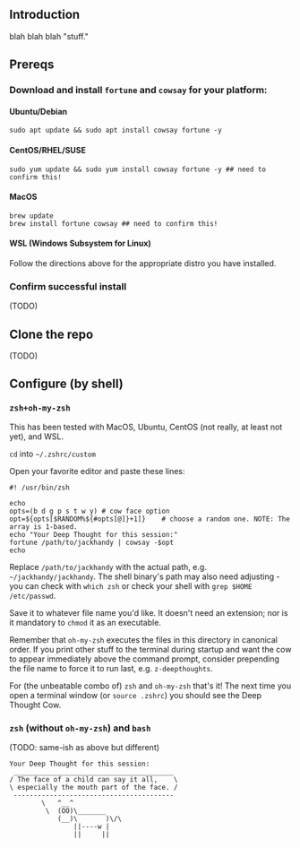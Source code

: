 ## Introduction
blah blah blah "stuff."

## Prereqs
### Download and install `fortune` and `cowsay` for your platform:
#### Ubuntu/Debian
```shell
sudo apt update && sudo apt install cowsay fortune -y
```
#### CentOS/RHEL/SUSE
```shell
sudo yum update && sudo yum install cowsay fortune -y ## need to confirm this!
```
#### MacOS
```shell
brew update
brew install fortune cowsay ## need to confirm this!
```
#### WSL (Windows Subsystem for Linux)
Follow the directions above for the appropriate distro you have installed.

### Confirm successful install
(TODO)

## Clone the repo
(TODO)

## Configure (by **shell**)

### `zsh+oh-my-zsh`
This has been tested with MacOS, Ubuntu, CentOS (not really, at least not yet), and WSL.

`cd` into `~/.zshrc/custom`

Open your favorite editor and paste these lines:
```shell
#! /usr/bin/zsh

echo
opts=(b d g p s t w y) # cow face option
opt=${opts[$RANDOM%${#opts[@]}+1]}    # choose a random one. NOTE: The array is 1-based.
echo "Your Deep Thought for this session:"
fortune /path/to/jackhandy | cowsay -$opt
echo
```

Replace `/path/to/jackhandy` with the actual path, e.g. `~/jackhandy/jackhandy`. The shell binary's path may also need adjusting - you can check with `which zsh` or check your shell with `grep $HOME /etc/passwd`.

Save it to whatever file name you'd like. It doesn't need an extension; nor is it mandatory to `chmod` it as an executable. 

Remember that `oh-my-zsh` executes the files in this directory in canonical order. If you print other stuff to the terminal during startup and want the cow to appear immediately above the command prompt, consider prepending the file name to force it to run last, e.g. `z-deepthoughts`.

For (the unbeatable combo of) `zsh` and `oh-my-zsh` that's it! The next time you open a terminal window (or `source .zshrc`) you should see the Deep Thought Cow.

### `zsh` (without `oh-my-zsh`) and `bash`
(TODO: same-ish as above but different)

```
Your Deep Thought for this session:
 ________________________________________
/ The face of a child can say it all,    \
\ especially the mouth part of the face. /
 ----------------------------------------
        \   ^__^
         \  (OO)\_______
            (__)\       )\/\
                ||----w |
                ||     ||
```